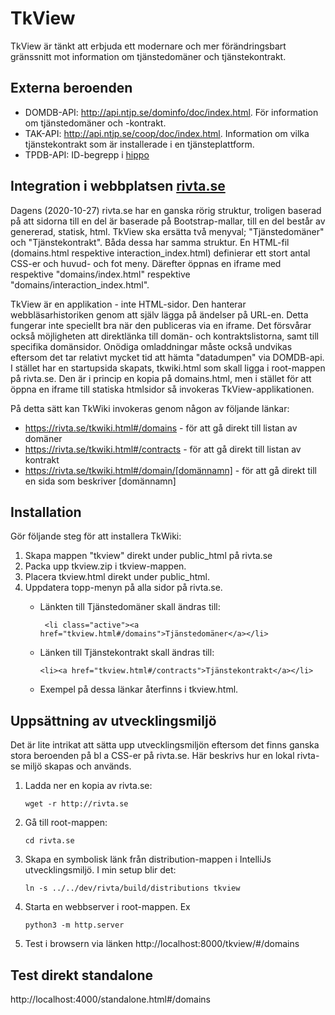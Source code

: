 # TkView
TkView är tänkt att erbjuda ett modernare och mer förändringsbart gränssnitt mot information om tjänstedomäner och tjänstekontrakt. 

## Externa beroenden
* DOMDB-API: http://api.ntjp.se/dominfo/doc/index.html. För information om tjänstedomäner och -kontrakt.
* TAK-API: http://api.ntjp.se/coop/doc/index.html. Information om vilka tjänstekontrakt som är installerade i en tjänsteplattform.
* TPDB-API: ID-begrepp i [hippo](https://integrationer.tjansteplattform.se)

## Integration i webbplatsen [rivta.se](https://rivta.se)
Dagens (2020-10-27) rivta.se har en ganska rörig struktur, troligen baserad på att sidorna till en del är baserade på Bootstrap-mallar, till en del består av genererad, statisk, html. TkView ska ersätta två menyval; "Tjänstedomäner" och "Tjänstekontrakt". Båda dessa har samma struktur. En HTML-fil (domains.html respektive interaction_index.html) definierar ett stort antal CSS-er och huvud- och fot meny. Därefter öppnas en iframe med respektive "domains/index.html" respektive "domains/interaction_index.html". 

TkView är en applikation - inte HTML-sidor. Den hanterar webbläsarhistoriken genom att själv lägga på ändelser på URL-en. Detta fungerar inte speciellt bra när den publiceras via en iframe. Det försvårar också möjligheten att direktlänka till domän- och kontraktslistorna, samt till specifika domänsidor. Onödiga omladdningar måste också undvikas eftersom det tar relativt mycket tid att hämta "datadumpen" via DOMDB-api. 
I stället har en startupsida skapats, tkwiki.html som skall ligga i root-mappen på rivta.se. Den är i princip en kopia på domains.html, men i stället för att öppna en iframe till statiska htmlsidor så invokeras TkView-applikationen.

På detta sätt kan TkWiki invokeras genom någon av följande länkar:
* https://rivta.se/tkwiki.html#/domains - för att gå direkt till listan av domäner
* https://rivta.se/tkwiki.html#/contracts - för att gå direkt till listan av kontrakt
* https://rivta.se/tkwiki.html#/domain/[domännamn] - för att gå direkt till en sida som beskriver [domännamn] 

## Installation
Gör följande steg för att installera TkWiki:
1. Skapa mappen "tkview" direkt under public_html på rivta.se
1. Packa upp tkview.zip i tkview-mappen.
1. Placera tkview.html direkt under public_html. 
1. Uppdatera topp-menyn på alla sidor på rivta.se. 
    * Länkten till Tjänstedomäner skall ändras till:
    
        ` <li class="active"><a href="tkview.html#/domains">Tjänstedomäner</a></li>`
    * Länken till Tjänstekontrakt skall ändras till:
    
        `<li><a href="tkview.html#/contracts">Tjänstekontrakt</a></li>`

    * Exempel på dessa länkar återfinns i tkview.html. 
    
## Uppsättning av utvecklingsmiljö
Det är lite intrikat att sätta upp utvecklingsmiljön eftersom det finns ganska stora beroenden på bl a CSS-er på rivta.se. Här beskrivs hur en lokal rivta-se miljö skapas och används. 

1. Ladda ner en kopia av rivta.se:

    `wget -r http://rivta.se`
1. Gå till root-mappen:

    `cd rivta.se`
1. Skapa en symbolisk länk från distribution-mappen i IntelliJs utvecklingsmiljö. I min setup blir det:

    `ln -s ../../dev/rivta/build/distributions tkview`

1. Starta en webbserver i root-mappen. Ex 

    ```
    python3 -m http.server 
   ```
1. Test i browsern via länken http://localhost:8000/tkview/#/domains

## Test direkt standalone
http://localhost:4000/standalone.html#/domains